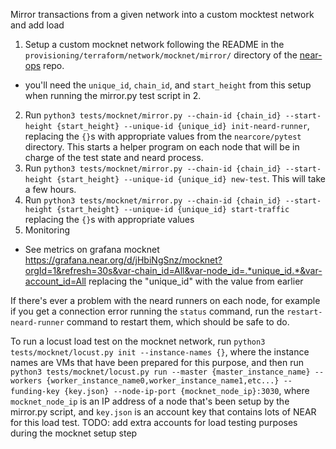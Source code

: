 Mirror transactions from a given network into a custom mocktest network and add load

1. Setup a custom mocknet network following the README in the `provisioning/terraform/network/mocknet/mirror/` directory of the [near-ops](https://github.com/near/near-ops) repo.
- you'll need the `unique_id`, `chain_id`, and `start_height` from this setup when running the mirror.py test script in 2.
2. Run `python3 tests/mocknet/mirror.py --chain-id {chain_id} --start-height {start_height} --unique-id {unique_id} init-neard-runner`, replacing the `{}`s with appropriate values from the `nearcore/pytest` directory. This starts a helper program on each node that will be in charge of the test state and neard process.
3. Run `python3 tests/mocknet/mirror.py --chain-id {chain_id} --start-height {start_height} --unique-id {unique_id} new-test`. This will take a few hours.
4. Run `python3 tests/mocknet/mirror.py --chain-id {chain_id} --start-height {start_height} --unique-id {unique_id} start-traffic` replacing the `{}`s with appropriate values
4. Monitoring
- See metrics on grafana mocknet https://grafana.near.org/d/jHbiNgSnz/mocknet?orgId=1&refresh=30s&var-chain_id=All&var-node_id=.*unique_id.*&var-account_id=All replacing the "unique_id" with the value from earlier

If there's ever a problem with the neard runners on each node, for example if you get a connection error running the `status` command, run the `restart-neard-runner` command to restart them, which should be safe to do.

To run a locust load test on the mocknet network, run `python3 tests/mocknet/locust.py init --instance-names {}`, where
the instance names are VMs that have been prepared for this purpose, and then run `python3 tests/mocknet/locust.py run --master {master_instance_name} --workers {worker_instance_name0,worker_instance_name1,etc...} --funding-key {key.json} --node-ip-port {mocknet_node_ip}:3030`, where `mocknet_node_ip` is an IP address of a node that's been setup by the mirror.py script, and `key.json` is an account key that contains lots of NEAR for this load test. TODO: add extra accounts for load testing purposes during the mocknet setup step